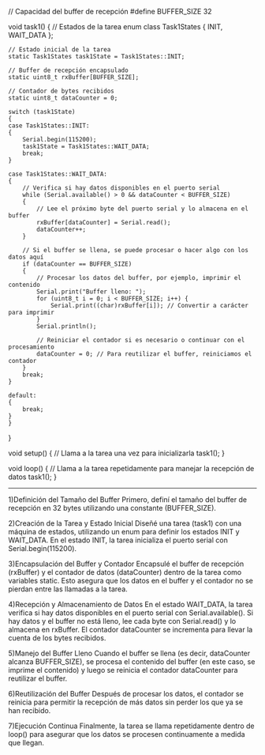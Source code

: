 // Capacidad del buffer de recepción
#define BUFFER_SIZE 32

void task1()
{
    // Estados de la tarea
    enum class Task1States {
        INIT,
        WAIT_DATA
    };
    
    // Estado inicial de la tarea
    static Task1States task1State = Task1States::INIT;
    
    // Buffer de recepción encapsulado
    static uint8_t rxBuffer[BUFFER_SIZE];
    
    // Contador de bytes recibidos
    static uint8_t dataCounter = 0;

    switch (task1State)
    {
    case Task1States::INIT:
    {
        Serial.begin(115200);
        task1State = Task1States::WAIT_DATA;
        break;
    }

    case Task1States::WAIT_DATA:
    {
        // Verifica si hay datos disponibles en el puerto serial
        while (Serial.available() > 0 && dataCounter < BUFFER_SIZE)
        {
            // Lee el próximo byte del puerto serial y lo almacena en el buffer
            rxBuffer[dataCounter] = Serial.read();
            dataCounter++;
        }

        // Si el buffer se llena, se puede procesar o hacer algo con los datos aquí
        if (dataCounter == BUFFER_SIZE)
        {
            // Procesar los datos del buffer, por ejemplo, imprimir el contenido
            Serial.print("Buffer lleno: ");
            for (uint8_t i = 0; i < BUFFER_SIZE; i++) {
                Serial.print((char)rxBuffer[i]); // Convertir a carácter para imprimir
            }
            Serial.println();

            // Reiniciar el contador si es necesario o continuar con el procesamiento
            dataCounter = 0; // Para reutilizar el buffer, reiniciamos el contador
        }
        break;
    }

    default:
    {
        break;
    }
    }
}

void setup()
{
    // Llama a la tarea una vez para inicializarla
    task1();
}

void loop()
{
    // Llama a la tarea repetidamente para manejar la recepción de datos
    task1();
}

----------------------------------------------------------------------------

1)Definición del Tamaño del Buffer
Primero, definí el tamaño del buffer de recepción en 32 bytes utilizando una constante (BUFFER_SIZE).

2)Creación de la Tarea y Estado Inicial
Diseñé una tarea (task1) con una máquina de estados, utilizando un enum para definir los estados INIT y WAIT_DATA. En el estado INIT, la tarea inicializa el puerto serial con Serial.begin(115200).

3)Encapsulación del Buffer y Contador
Encapsulé el buffer de recepción (rxBuffer) y el contador de datos (dataCounter) dentro de la tarea como variables static. Esto asegura que los datos en el buffer y el contador no se pierdan entre las llamadas a la tarea.

4)Recepción y Almacenamiento de Datos
En el estado WAIT_DATA, la tarea verifica si hay datos disponibles en el puerto serial con Serial.available(). Si hay datos y el buffer no está lleno, lee cada byte con Serial.read() y lo almacena en rxBuffer. El contador dataCounter se incrementa para llevar la cuenta de los bytes recibidos.

5)Manejo del Buffer Lleno
Cuando el buffer se llena (es decir, dataCounter alcanza BUFFER_SIZE), se procesa el contenido del buffer (en este caso, se imprime el contenido) y luego se reinicia el contador dataCounter para reutilizar el buffer.

6)Reutilización del Buffer
Después de procesar los datos, el contador se reinicia para permitir la recepción de más datos sin perder los que ya se han recibido.

7)Ejecución Continua
Finalmente, la tarea se llama repetidamente dentro de loop() para asegurar que los datos se procesen continuamente a medida que llegan.